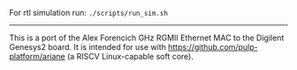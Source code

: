 
For rtl simulation run: ```./scripts/run_sim.sh```


--------------------------------------------------------------------------------------------------------
This is a port of the Alex Forencich GHz RGMII Ethernet MAC to the Digilent Genesys2 board.
It is intended for use with https://github.com/pulp-platform/ariane (a RISCV Linux-capable soft core).
